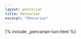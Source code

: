 ```yaml
---
layout: pencarian
title: Pencarian
excerpt: "Pencarian"
---
```




{% include _pencarian-lunr.html %}